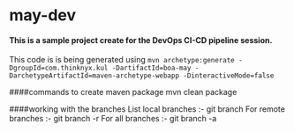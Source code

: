 # may-dev
#### This is a sample project create for the DevOps CI-CD pipeline session.
This code is is being generated using `mvn archetype:generate -DgroupId=com.thinknyx.kul -DartifactId=boa-may -DarchetypeArtifactId=maven-archetype-webapp -DinteractiveMode=false`

####commands to create maven package
mvn clean package

####working with the branches
List local branches :- git branch
For remote branches :- git branch -r
For all branches :- git branch -a